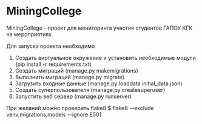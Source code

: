 # MiningCollege
MiningCollege - проект для мониторинга участия студентов ГАПОУ КГК на мероприятиях.

Для запуска проекта необходимо
1. Создать виртуальное окружение и установить необходимые модули (pip install -r requirements.txt)
2. Создать миграций (manage.py makemigrations)
3. Выполнить миграций (manage.py migrate)
4. Загрузить входные данные (manage.py loaddata initial_data.json)
5. Создать суперпользователя (manage.py createsuperuser)
6. Запустить веб сервер (manage.py runserver)

При желаний можно проверить flake8
$ flake8 --exclude venv,migrations,models --ignore E501
